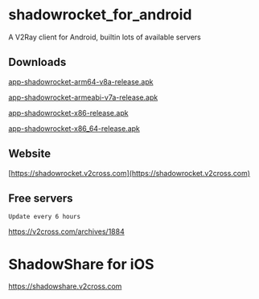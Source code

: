 # shadowrocket_for_android
A V2Ray client for Android, builtin lots of available servers

## Downloads

[app-shadowrocket-arm64-v8a-release.apk](https://ghproxy.com/https://github.com/Pawdroid/shadowrocket_for_android/releases/download/10.6.0/app-shadowrocket-arm64-v8a-release.apk)

[app-shadowrocket-armeabi-v7a-release.apk](https://ghproxy.com/https://github.com/Pawdroid/shadowrocket_for_android/releases/download/10.6.0/app-shadowrocket-armeabi-v7a-release.apk)

[app-shadowrocket-x86-release.apk](https://ghproxy.com/https://github.com/Pawdroid/shadowrocket_for_android/releases/download/10.6.0/app-shadowrocket-x86-release.apk)

[app-shadowrocket-x86_64-release.apk](https://ghproxy.com/https://github.com/Pawdroid/shadowrocket_for_android/releases/download/10.6.0/app-shadowrocket-x86_64-release.apk)


## Website

[https://shadowrocket.v2cross.com](https://shadowrocket.v2cross.com)

## Free servers
```
Update every 6 hours
```
<https://v2cross.com/archives/1884>


# ShadowShare for iOS
<https://shadowshare.v2cross.com>
